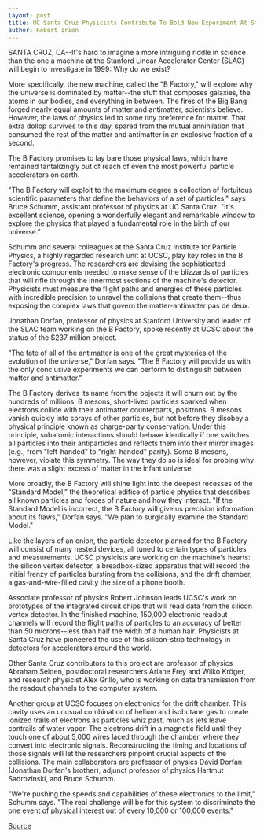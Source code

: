 ```yaml
---
layout: post
title: UC Santa Cruz Physicists Contribute To Bold New Experiment At Stanford Linear Accelerator Center
author: Robert Irion
---
```


SANTA CRUZ, CA--It's hard to imagine a more intriguing riddle in science  than the one a machine at the Stanford Linear Accelerator Center (SLAC)  will begin to investigate in 1999: Why do we exist?

More specifically, the new machine, called the "B Factory," will  explore why the universe is dominated by matter--the stuff that composes  galaxies, the atoms in our bodies, and everything in between. The fires of the  Big Bang forged nearly equal amounts of matter and antimatter, scientists  believe. However, the laws of physics led to some tiny preference for  matter. That extra dollop survives to this day, spared from the mutual  annihilation that consumed the rest of the matter and antimatter in an  explosive fraction of a second.

The B Factory promises to lay bare those physical laws, which have  remained tantalizingly out of reach of even the most powerful particle  accelerators on earth.

"The B Factory will exploit to the maximum degree a collection of  fortuitous scientific parameters that define the behaviors of a set of  particles," says Bruce Schumm, assistant professor of physics at UC Santa  Cruz. "It's excellent science, opening a wonderfully elegant and remarkable  window to explore the physics that played a fundamental role in the birth of  our universe."

Schumm and several colleagues at the Santa Cruz Institute for Particle  Physics, a highly regarded research unit at UCSC, play key roles in the B  Factory's progress. The researchers are devising the sophisticated  electronic components needed to make sense of the blizzards of particles  that will rifle through the innermost sections of the machine's detector.  Physicists must measure the flight paths and energies of these particles  with incredible precision to unravel the collisions that create them--thus  exposing the complex laws that govern the matter-antimatter pas de deux.

Jonathan Dorfan, professor of physics at Stanford University and  leader of the SLAC team working on the B Factory, spoke recently at UCSC  about the status of the $237 million project.

"The fate of all of the antimatter is one of the great mysteries of the  evolution of the universe," Dorfan says. "The B Factory will provide us with  the only conclusive experiments we can perform to distinguish between  matter and antimatter."

The B Factory derives its name from the objects it will churn out by  the hundreds of millions: B mesons, short-lived particles sparked when  electrons collide with their antimatter counterparts, positrons. B mesons  vanish quickly into sprays of other particles, but not before they disobey a  physical principle known as charge-parity conservation. Under this principle,  subatomic interactions should behave identically if one switches all  particles into their antiparticles and reflects them into their mirror images  (e.g., from "left-handed" to "right-handed" parity). Some B mesons, however,  violate this symmetry. The way they do so is ideal for probing why there  was a slight excess of matter in the infant universe.

More broadly, the B Factory will shine light into the deepest recesses  of the "Standard Model," the theoretical edifice of particle physics that  describes all known particles and forces of nature and how they interact. "If  the Standard Model is incorrect, the B Factory will give us precision  information about its flaws," Dorfan says. "We plan to surgically examine  the Standard Model."

Like the layers of an onion, the particle detector planned for the B  Factory will consist of many nested devices, all tuned to certain types of  particles and measurements. UCSC physicists are working on the machine's  hearts: the silicon vertex detector, a breadbox-sized apparatus that will  record the initial frenzy of particles bursting from the collisions, and the  drift chamber, a gas-and-wire-filled cavity the size of a phone booth.

Associate professor of physics Robert Johnson leads UCSC's work on  prototypes of the integrated circuit chips that will read data from the  silicon vertex detector. In the finished machine, 150,000 electronic readout  channels will record the flight paths of particles to an accuracy of better  than 50 microns--less than half the width of a human hair. Physicists at  Santa Cruz have pioneered the use of this silicon-strip technology in  detectors for accelerators around the world.

Other Santa Cruz contributors to this project are professor of physics  Abraham Seiden, postdoctoral researchers Ariane Frey and Wilko Kröger, and  research physicist Alex Grillo, who is working on data transmission from  the readout channels to the computer system.

Another group at UCSC focuses on electronics for the drift chamber.  This cavity uses an unusual combination of helium and isobutane gas to  create ionized trails of electrons as particles whiz past, much as jets leave  contrails of water vapor. The electrons drift in a magnetic field until they  touch one of about 5,000 wires laced through the chamber, where they  convert into electronic signals. Reconstructing the timing and locations of  those signals will let the researchers pinpoint crucial aspects of the  collisions. The main collaborators are professor of physics David Dorfan  (Jonathan Dorfan's brother), adjunct professor of physics Hartmut  Sadrozinski, and Bruce Schumm.

"We're pushing the speeds and capabilities of these electronics to the  limit," Schumm says. "The real challenge will be for this system to  discriminate the one event of physical interest out of every 10,000 or  100,000 events."

[Source](http://www1.ucsc.edu/news_events/press_releases/archive/96-97/11-96/111496-UCSC_physicists_con.html "Permalink to 111496-UCSC_physicists_con")